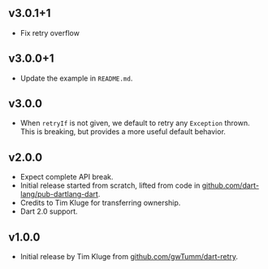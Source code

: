 ## v3.0.1+1
 * Fix retry overflow

## v3.0.0+1
 * Update the example in `README.md`.

## v3.0.0
 * When `retryIf` is not given, we default to retry any `Exception` thrown.
   This is breaking, but provides a more useful default behavior.

## v2.0.0
 * Expect complete API break.
 * Initial release started from scratch, lifted from code in
   [github.com/dart-lang/pub-dartlang-dart](https://github.com/dart-lang/pub-dartlang-dart).
 * Credits to Tim Kluge for transferring ownership.
 * Dart 2.0 support.

## v1.0.0
 * Initial release by Tim Kluge from 
   [github.com/gwTumm/dart-retry](https://github.com/gwTumm/dart-retry).
